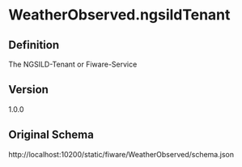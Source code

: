 # WeatherObserved.ngsildTenant

## Definition
The NGSILD-Tenant or Fiware-Service

## Version
1.0.0

## Original Schema
http://localhost:10200/static/fiware/WeatherObserved/schema.json

